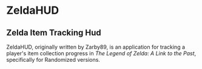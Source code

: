 # ZeldaHUD
## Zelda Item Tracking Hud

ZeldaHUD, originally written by Zarby89, is an application for tracking a player's item collection progress in *The Legend of Zelda: A Link to the Past*, specifically for Randomized versions.
